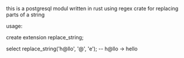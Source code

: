 this is a postgresql modul written in rust using regex crate for replacing parts of a string

usage:

create extension replace_string;

select replace_string('h@llo', '@', 'e'); -- h@llo -> hello

